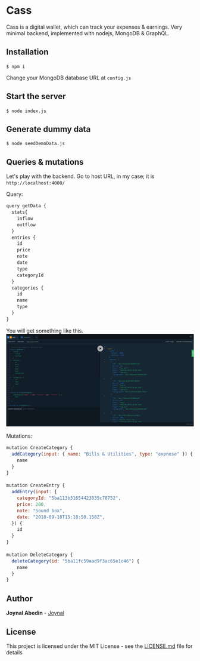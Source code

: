 # Cass

Cass is a digital wallet, which can track your expenses & earnings. Very minimal backend, implemented with nodejs, MongoDB & GraphQL.

## Installation

```
$ npm i
```
Change your MongoDB database URL at `config.js`

## Start the server
```
$ node index.js
```

## Generate dummy data
```
$ node seedDemoData.js
```

## Queries & mutations
Let's play with the backend. Go to host URL, in my case; it is `http://localhost:4000/`

Query:
```javascript
query getData {
  stats{
    inflow
    outflow
  }
  entries {
    id
    price
    note
    date
    type
    categoryId
  }
  categories {
    id
    name
    type
  }
}
```
You will get something like this.
![GraphQL query](images/query.png)

Mutations:
```javascript
mutation CreateCategory {
  addCategory(input: { name: "Bills & Utilities", type: "expnese" }) {
    name
  }
}

mutation CreateEntry {
  addEntry(input: {
    categoryId: "5ba113b31654423835c78752",
    price: 200,
    note: "Sound box",
    date: "2018-09-18T15:18:50.158Z",
  }) {
    id
  }
}

mutation DeleteCategory {
  deleteCategory(id: "5ba11fc59aad9f3ac65e1c46") {
    name
  }
}
```

## Author

**Joynal Abedin** - [Joynal](https://twitter.com/joynaluu)

## License

This project is licensed under the MIT License - see the [LICENSE.md](./license.md) file for details